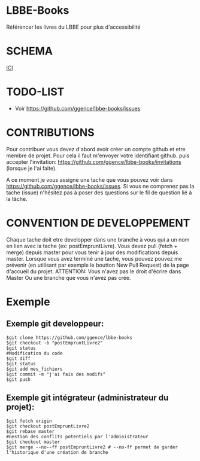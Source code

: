 # LBBE-Books

Référencer les livres du LBBE pour plus d'accessibilité

# SCHEMA
[ICI](https://github.com/ggence/lbbe-books/blob/master/docs/FullSizeRender.jpg?raw=true)

# TODO-LIST

- Voir https://github.com/ggence/lbbe-books/issues

# CONTRIBUTIONS
Pour contribuer vous devez d'abord avoir créer un compte github et etre membre de projet. Pour cela il faut m'envoyer votre identifiant github. puis accepter l'invitation: https://github.com/ggence/lbbe-books/invitations (lorsque je l'ai faite).

A ce moment je vous assigne une tache que vous pouvez voir dans https://github.com/ggence/lbbe-books/issues.
Si vous ne comprenez pas la tache (issue) n'hésitez pas à poser des questions sur le fil de question lié à la tâche.

# CONVENTION DE DEVELOPPEMENT
Chaque tache doit etre developper dans une branche à vous qui a un nom en lien avec la tache (ex: postEmpruntLivre).
Vous devez pull (fetch + merge) depuis master pour vous tenir à jour des modifications depuis master.
Lorsque vous avez terminé une tache, vous pouvez pouvez me prévenir (en utilisant par exemple le boutton New Pull Request) de la page d'accueil du projet.
ATTENTION: Vous n'avez pas le droit d'écrire dans Master Ou une branche que vous n'avez pas crée.

# Exemple
## Exemple git developpeur:
```shell
$git clone https://github.com/ggence/lbbe-books
$git checkout -b "postEmpruntLivre2"
$git status
#Modification du code
$git diff
$git status
$git add mes_fichiers
$git commit -m "j'ai fais des modifs"
$git push
```

## Exemple git intégrateur (administrateur du projet):
```shell
$git fetch origin
$git checkout postEmpruntLivre2
$git rebase master
#Gestion des conflits potentiels par l'administrateur
$git checkout master
$git merge --no--ff postEmpruntLivre2 # --no-ff permet de garder l'historique d'une création de branche
```



